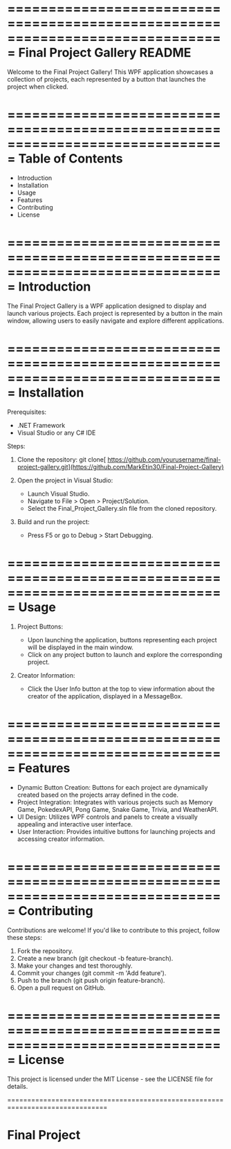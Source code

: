 ===============================================================================
Final Project Gallery README
===============================================================================

Welcome to the Final Project Gallery! This WPF application showcases a collection
of projects, each represented by a button that launches the project when clicked.

===============================================================================
Table of Contents
===============================================================================

- Introduction
- Installation
- Usage
- Features
- Contributing
- License

===============================================================================
Introduction
===============================================================================

The Final Project Gallery is a WPF application designed to display and launch
various projects. Each project is represented by a button in the main window,
allowing users to easily navigate and explore different applications.

===============================================================================
Installation
===============================================================================

Prerequisites:

- .NET Framework
- Visual Studio or any C# IDE

Steps:

1. Clone the repository:
   git clone[ https://github.com/yourusername/final-project-gallery.git](https://github.com/MarkEtin30/Final-Project-Gallery)

2. Open the project in Visual Studio:

   - Launch Visual Studio.
   - Navigate to File > Open > Project/Solution.
   - Select the Final_Project_Gallery.sln file from the cloned repository.

3. Build and run the project:
   - Press F5 or go to Debug > Start Debugging.

===============================================================================
Usage
===============================================================================

1. Project Buttons:

   - Upon launching the application, buttons representing each project will be
     displayed in the main window.
   - Click on any project button to launch and explore the corresponding project.

2. Creator Information:
   - Click the User Info button at the top to view information about the creator
     of the application, displayed in a MessageBox.

===============================================================================
Features
===============================================================================

- Dynamic Button Creation: Buttons for each project are dynamically created based
  on the projects array defined in the code.
- Project Integration: Integrates with various projects such as Memory Game,
  PokedexAPI, Pong Game, Snake Game, Trivia, and WeatherAPI.
- UI Design: Utilizes WPF controls and panels to create a visually appealing and
  interactive user interface.
- User Interaction: Provides intuitive buttons for launching projects and
  accessing creator information.

===============================================================================
Contributing
===============================================================================

Contributions are welcome! If you'd like to contribute to this project, follow
these steps:

1. Fork the repository.
2. Create a new branch (git checkout -b feature-branch).
3. Make your changes and test thoroughly.
4. Commit your changes (git commit -m 'Add feature').
5. Push to the branch (git push origin feature-branch).
6. Open a pull request on GitHub.

===============================================================================
License
===============================================================================

This project is licensed under the MIT License - see the LICENSE file for details.

===============================================================================

# Final Project
